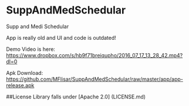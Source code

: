 # SuppAndMedSchedular
Supp and Medi Schedular

App is really old and UI and code is outdated!

Demo Video is here: https://www.dropbox.com/s/hb9f71breiqupho/2016_07_17_13_28_42.mp4?dl=0

Apk Download: https://github.com/MFlisar/SuppAndMedSchedular/raw/master/app/app-release.apk

##License
Library falls under [Apache 2.0] (LICENSE.md)
